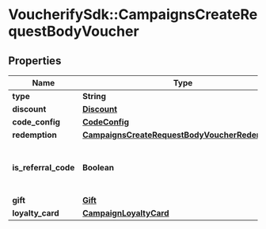 # VoucherifySdk::CampaignsCreateRequestBodyVoucher

## Properties

| Name | Type | Description | Notes |
| ---- | ---- | ----------- | ----- |
| **type** | **String** |  | [optional] |
| **discount** | [**Discount**](Discount.md) |  | [optional] |
| **code_config** | [**CodeConfig**](CodeConfig.md) |  | [optional] |
| **redemption** | [**CampaignsCreateRequestBodyVoucherRedemption**](CampaignsCreateRequestBodyVoucherRedemption.md) |  | [optional] |
| **is_referral_code** | **Boolean** | Flag indicating whether this voucher is a referral code; &#x60;true&#x60; for campaign type &#x60;REFERRAL_PROGRAM&#x60;. | [optional] |
| **gift** | [**Gift**](Gift.md) |  | [optional] |
| **loyalty_card** | [**CampaignLoyaltyCard**](CampaignLoyaltyCard.md) |  | [optional] |

